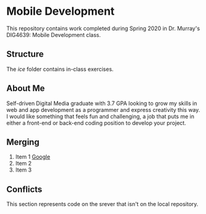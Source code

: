 # Mobile Development
This repository contains work completed during Spring 2020 in Dr. Murray's DIG4639: Mobile Development class.

## Structure
The *ice* folder contains in-class exercises. 

## About Me
Self-driven Digital Media graduate with 3.7 GPA looking to grow my skills in web and app development as a programmer and express creativity this way. I would like something that feels fun and challenging, a job that puts me in either a front-end or back-end coding position to develop your project.

## Merging
1. Item 1 [Google](http://www.google.com)
2. Item 2
3. Item 3

## Conflicts
This section represents code on the srever that isn't on the local repository.
